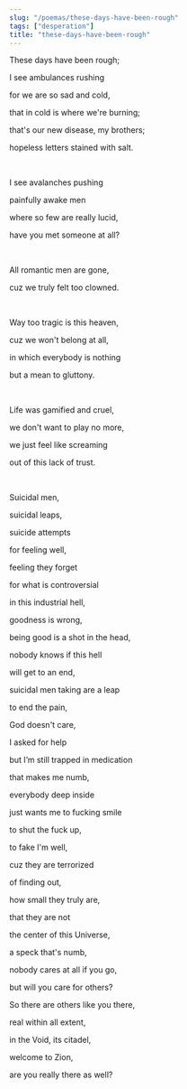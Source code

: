 ```yaml
---
slug: "/poemas/these-days-have-been-rough"
tags: ["desperation"]
title: "these-days-have-been-rough"
---
```

These days have been rough;

I see ambulances rushing

for we are so sad and cold,

that in cold is where we're burning;

that's our new disease, my brothers;

hopeless letters stained with salt.

&nbsp;

I see avalanches pushing

painfully awake men

where so few are really lucid,

have you met someone at all?

&nbsp;

All romantic men are gone,

cuz we truly felt too clowned.

&nbsp;

Way too tragic is this heaven,

cuz we won't belong at all,

in which everybody is nothing

but a mean to gluttony.

&nbsp;

Life was gamified and cruel,

we don't want to play no more,

we just feel like screaming

out of this lack of trust.

&nbsp;

Suicidal men,

suicidal leaps,

suicide attempts

for feeling well,

feeling they forget

for what is controversial

in this industrial hell,

goodness is wrong,

being good is a shot in the head,

nobody knows if this hell

will get to an end,

suicidal men taking are a leap

to end the pain,

God doesn't care,

I asked for help

but I’m still trapped in medication

that makes me numb,

everybody deep inside

just wants me to fucking smile

to shut the fuck up,

to fake I'm well,

cuz they are terrorized

of finding out,

how small they truly are,

that they are not

the center of this Universe,

a speck that's numb,

nobody cares at all if you go,

but will you care for others?

So there are others like you there,

real within all extent,

in the Void, its citadel,

welcome to Zion,

are you really there as well?